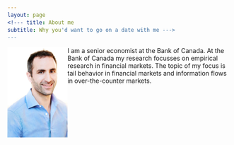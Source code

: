 ```yaml
---
layout: page
<!--- title: About me 
subtitle: Why you'd want to go on a date with me --->
---
```

<img style="float: left;" src="./Files/Pictures/PortraitComp.jpg" width="136" height="205" align="left">
I am a senior economist at the Bank of Canada. At the Bank of Canada my research focusses on empirical research in financial markets. The topic of my focus is tail behavior in financial markets and information flows in over-the-counter markets.

